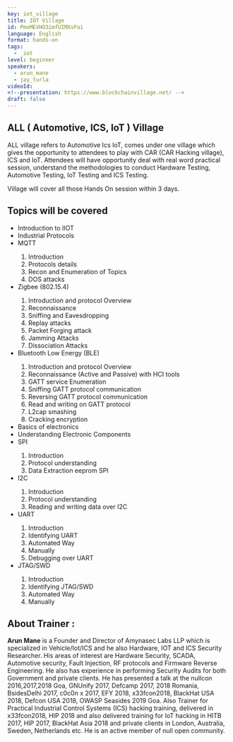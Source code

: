 ```yaml
---
key: iot_village
title: IOT Village 
id: PmoMEVHO3imfUIMXsPai
language: English
format: hands-on
tags:
  - _iot
level: beginner
speakers:
  - arun_mane
  - jay_turla
videoId: 
<!--presentation: https://www.blockchainvillage.net/ -->
draft: false
---
```

<h2>ALL ( Automotive, ICS, IoT ) Village</h2>

ALL village refers to Automotive Ics IoT, comes under one village which gives the opportunity to attendees to play with CAR (CAR Hacking village), ICS and IoT. Attendees will have opportunity deal with real word practical session, understand the methodologies to conduct Hardware Testing, Automotive Testing, IoT Testing and ICS Testing.

Village will cover all those Hands On session within 3 days.


<h2>Topics will be covered</h2>
<ul>
<li>Introduction to IIOT </li>
<li>Industrial Protocols</li>
<li>MQTT </li>
<ol>
	<li>Introduction</li>
	<li>Protocols details</li>
	<li>Recon and Enumeration of Topics</li>
	<li>DOS attacks</li>
</ol>
<li>Zigbee (802.15.4)</li>
<ol>
	<li>Introduction and protocol Overview</li>
	<li>Reconnaissance</li>
	<li>Sniffing and Eavesdropping</li>
	<li>Replay attacks</li>
	<li>Packet Forging attack</li>
	<li>Jamming Attacks</li>
	<li>Dissociation Attacks</li>
</ol>
<li>Bluetooth Low Energy (BLE)</li>
<ol>
	<li>Introduction and protocol Overview</li>
	<li>Reconnaissance (Active and Passive) with HCI tools</li>
	<li>GATT service Enumeration</li>
	<li>Sniffing GATT protocol communication</li>
	<li>Reversing GATT protocol communication</li>
	<li>Read and writing on GATT protocol</li>
	<li>L2cap smashing</li>
	<li>Cracking encryption</li>
</ol>
<li>Basics of electronics</li>
<li>Understanding Electronic Components</li>
<li>SPI</li>
<ol>
	<li>Introduction</li>
	<li>Protocol understanding</li>
	<li>Data Extraction eeprom SPI</li>
</ol>
<li>I2C</li>
<ol>
	<li>Introduction</li>
	<li>Protocol understanding</li>
	<li>Reading and writing data over I2C</li>
</ol>
<li>UART</li>
<ol>
	<li>Introduction</li>
	<li>Identifying UART</li>
	<li>Automated Way</li>
	<li>Manually</li>
	<li>Debugging over UART</li>
</ol>
<li>JTAG/SWD</li>
<ol>
	<li>Introduction</li>
	<li>Identifying JTAG/SWD</li>
	<li>Automated Way</li>
	<li>Manually</li>
</ol>
</ul>


<h2>About Trainer :</h2>

<b>Arun Mane</b> is a Founder and Director of Amynasec Labs LLP  which is specialized in Vehicle/Iot/ICS and he also Hardware, IOT and ICS Security Researcher. His areas of interest are Hardware Security, SCADA, Automotive security, Fault Injection, RF protocols and Firmware Reverse Engineering. He also has experience in performing Security Audits for both Government and private clients. He has presented a talk at the nullcon 2016,2017,2018 Goa, GNUnify 2017, Defcamp 2017, 2018 Romania, BsidesDelhi 2017, c0c0n x 2017, EFY 2018, x33fcon2018, BlackHat USA 2018, Defcon USA 2018, OWASP Seasides 2019 Goa. Also Trainer for Practical Industrial Control Systems (ICS) hacking training, delivered in x33fcon2018, HIP 2018 and also delivered training for IoT hacking in HITB 2017, HIP 2017, BlackHat Asia 2018 and private clients in London, Australia, Sweden, Netherlands etc. He is an active member of null open community.

<!--
<a align="center" class="btn primary" target="_blank" rel="noopener" href="https://docs.google.com/forms/d/1KK34YyVXJ9BdGWzI1E_7YAgbVTGX_BUhHEzppSVKpcc">Register</a>
-->